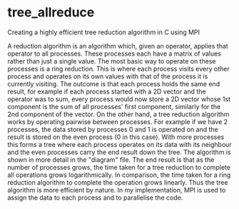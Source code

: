 # tree_allreduce
Creating a highly efficient tree reduction algorithm in C using MPI

A reduction algorithm is an algorithm which, given an operator, applies that operator to all processes. These processes each have a matrix of values rather than just a single value. The most basic way to operate on these processes is a ring reduction. This is where each process visits every other process and operates on its own values with that of the process it is currently visiting. The outcome is that each process holds the same end result, for example if each process started with a 2D vector and the operator was to sum, every process would now store a 2D vector whose 1st component is the sum of all processes' first component, similarly for the 2nd component of the vector. On the other hand, a tree reduction algorithm works by operating pairwise between processes. For example if we have 2 processes, the data stored by processes 0 and 1 is operated on and the result is stored on the even process (0 in this case). With more processes this forms a tree where each process operates on its data with its neighbour and the even processes carry the end result down the tree. The algorithm is shown in more detail in the "diagram" file. The end result is that as the number of processes grows, the time taken for a tree reduction to complete all operations grows logarithmically. In comparison, the time taken for a ring reduction algorithm to complete the operation grows linearly. Thus the tree algorithm is more efficient by nature. In my implementation, MPI is used to assign the data to each process and to parallelise the code.
